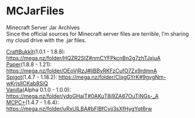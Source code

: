 # MCJarFiles
Minecraft Server Jar Archives <br>
Since the official sources for Minecraft server files are terrible, I’m sharing my cloud drive with the .jar files.

<a href="https://dev.bukkit.org/">CraftBukkit</a>(1.0.1 - 1.8.8): https://mega.nz/folder/HQZR2SIZ#nmCYFPkcnBn2g7zhTJxjuA <br>
<a href="https://papermc.io/">Paper</a>(1.8.8 - 1.21): https://mega.nz/folder/OEoVjRzJ#liBBvRKFzCufO7Zx9rdmnA <br>
<a href="https://www.spigotmc.org/">Spigot</a>(1.4.7 - 1.18.2): https://mega.nz/folder/CIxgGYrK#9gvgNm-wKrjsllCKab8SjQ <br>
<a href="https://www.minecraft.net/en-us/download/server">Vanilla</a>(Alpha 0.1.0 - 1.0.0): https://mega.nz/folder/ydoGHaiT#0AKuT8i9ZA67OuTiNGs-_A <br>
<a href="https://mohistmc.com/">MCPC+</a>(1.4.7 - 1.6.4): https://mega.nz/folder/uRxUlLBA#bFlBfCvjj3sXfHygYqt6rw <br>
